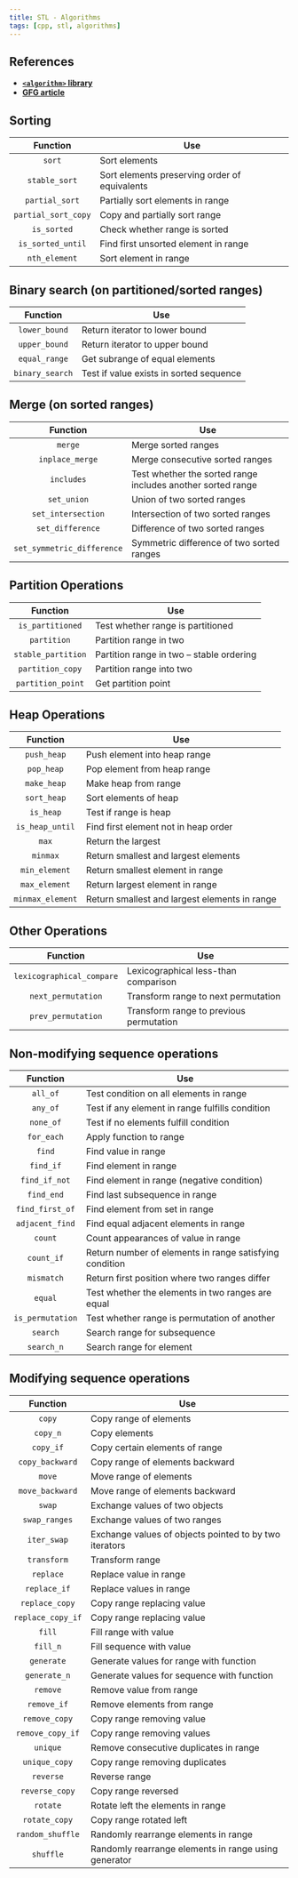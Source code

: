 ```yaml
---
title: STL - Algorithms
tags: [cpp, stl, algorithms]
---
```


## References

- [**`<algorithm>` library**](https://en.cppreference.com/w/cpp/algorithm)
- [**GFG article**](https://www.geeksforgeeks.org/algorithms-library-c-stl/)

## Sorting

|      Function       | Use                                           |
| :-----------------: | --------------------------------------------- |
|       `sort`        | Sort elements                                 |
|    `stable_sort`    | Sort elements preserving order of equivalents |
|   `partial_sort`    | Partially sort elements in range              |
| `partial_sort_copy` | Copy and partially sort range                 |
|     `is_sorted`     | Check whether range is sorted                 |
|  `is_sorted_until`  | Find first unsorted element in range          |
|    `nth_element`    | Sort element in range                         |

## Binary search (on partitioned/sorted ranges)

|    Function     | Use                                     |
| :-------------: | --------------------------------------- |
|  `lower_bound`  | Return iterator to lower bound          |
|  `upper_bound`  | Return iterator to upper bound          |
|  `equal_range`  | Get subrange of equal elements          |
| `binary_search` | Test if value exists in sorted sequence |

## Merge (on sorted ranges)

|          Function          | Use                                                         |
| :------------------------: | ----------------------------------------------------------- |
|          `merge`           | Merge sorted ranges                                         |
|      `inplace_merge`       | Merge consecutive sorted ranges                             |
|         `includes`         | Test whether the sorted range includes another sorted range |
|        `set_union`         | Union of two sorted ranges                                  |
|     `set_intersection`     | Intersection of two sorted ranges                           |
|      `set_difference`      | Difference of two sorted ranges                             |
| `set_symmetric_difference` | Symmetric difference of two sorted ranges                   |

## Partition Operations

|      Function      | Use                                      |
| :----------------: | ---------------------------------------- |
|  `is_partitioned`  | Test whether range is partitioned        |
|    `partition`     | Partition range in two                   |
| `stable_partition` | Partition range in two – stable ordering |
|  `partition_copy`  | Partition range into two                 |
| `partition_point`  | Get partition point                      |

## Heap Operations

|     Function     | Use                                           |
| :--------------: | --------------------------------------------- |
|   `push_heap`    | Push element into heap range                  |
|    `pop_heap`    | Pop element from heap range                   |
|   `make_heap`    | Make heap from range                          |
|   `sort_heap`    | Sort elements of heap                         |
|    `is_heap`     | Test if range is heap                         |
| `is_heap_until`  | Find first element not in heap order          |
|      `max`       | Return the largest                            |
|     `minmax`     | Return smallest and largest elements          |
|  `min_element`   | Return smallest element in range              |
|  `max_element`   | Return largest element in range               |
| `minmax_element` | Return smallest and largest elements in range |

## Other Operations

|         Function          | Use                                     |
| :-----------------------: | --------------------------------------- |
| `lexicographical_compare` | Lexicographical less-than comparison    |
|    `next_permutation`     | Transform range to next permutation     |
|    `prev_permutation`     | Transform range to previous permutation |

## Non-modifying sequence operations

|     Function     | Use                                                     |
| :--------------: | ------------------------------------------------------- |
|     `all_of`     | Test condition on all elements in range                 |
|     `any_of`     | Test if any element in range fulfills condition         |
|    `none_of`     | Test if no elements fulfill condition                   |
|    `for_each`    | Apply function to range                                 |
|      `find`      | Find value in range                                     |
|    `find_if`     | Find element in range                                   |
|  `find_if_not`   | Find element in range (negative condition)              |
|    `find_end`    | Find last subsequence in range                          |
| `find_first_of`  | Find element from set in range                          |
| `adjacent_find`  | Find equal adjacent elements in range                   |
|     `count`      | Count appearances of value in range                     |
|    `count_if`    | Return number of elements in range satisfying condition |
|    `mismatch`    | Return first position where two ranges differ           |
|     `equal`      | Test whether the elements in two ranges are equal       |
| `is_permutation` | Test whether range is permutation of another            |
|     `search`     | Search range for subsequence                            |
|    `search_n`    | Search range for element                                |

## Modifying sequence operations

|     Function      | Use                                                    |
| :---------------: | ------------------------------------------------------ |
|      `copy`       | Copy range of elements                                 |
|     `copy_n`      | Copy elements                                          |
|     `copy_if`     | Copy certain elements of range                         |
|  `copy_backward`  | Copy range of elements backward                        |
|      `move`       | Move range of elements                                 |
|  `move_backward`  | Move range of elements backward                        |
|      `swap`       | Exchange values of two objects                         |
|   `swap_ranges`   | Exchange values of two ranges                          |
|    `iter_swap`    | Exchange values of objects pointed to by two iterators |
|    `transform`    | Transform range                                        |
|     `replace`     | Replace value in range                                 |
|   `replace_if`    | Replace values in range                                |
|  `replace_copy`   | Copy range replacing value                             |
| `replace_copy_if` | Copy range replacing value                             |
|      `fill`       | Fill range with value                                  |
|     `fill_n`      | Fill sequence with value                               |
|    `generate`     | Generate values for range with function                |
|   `generate_n`    | Generate values for sequence with function             |
|     `remove`      | Remove value from range                                |
|    `remove_if`    | Remove elements from range                             |
|   `remove_copy`   | Copy range removing value                              |
| `remove_copy_if`  | Copy range removing values                             |
|     `unique`      | Remove consecutive duplicates in range                 |
|   `unique_copy`   | Copy range removing duplicates                         |
|     `reverse`     | Reverse range                                          |
|  `reverse_copy`   | Copy range reversed                                    |
|     `rotate`      | Rotate left the elements in range                      |
|   `rotate_copy`   | Copy range rotated left                                |
| `random_shuffle`  | Randomly rearrange elements in range                   |
|     `shuffle`     | Randomly rearrange elements in range using generator   |
